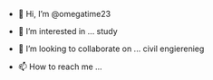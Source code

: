 - 👋 Hi, I’m @omegatime23
- 👀 I’m interested in ... study

- 💞️ I’m looking to collaborate on ... civil engierenieg
- 📫 How to reach me ...

<!---
omegatime23/omegatime23 is a ✨ special ✨ repository because its `README.md` (this file) appears on your GitHub profile.
You can click the Preview link to take a look at your changes.
--->
